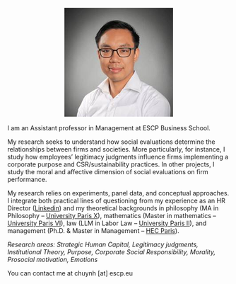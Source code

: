 
<p align="center">
  <img src="asset/HUYNH-Chang-Wa.jpeg?raw=true" alt="HUYNH Chang-Wa"/>
</p>


I am an Assistant professor in Management at ESCP Business School.


My research seeks to understand how social evaluations determine the relationships between firms and societies. More particularly, for instance, I study how employees’ legitimacy judgments influence firms implementing a corporate purpose and CSR/sustainability practices. In other projects, I study the moral and affective dimension of social evaluations on firm performance.

My research relies on experiments, panel data, and conceptual approaches. I integrate both practical lines of questioning from my experience as an HR Director ([Linkedin](https://www.linkedin.com/in/changwahuynh/)) and my theoretical backgrounds in philosophy (MA in Philosophy – [University Paris X](https://dep-philo.parisnanterre.fr/)), mathematics (Master in mathematics – [University Paris VI](http://www.ufrmath.upmc.fr/en/index.html)), law (LLM in Labor Law – [University Paris II](https://www.u-paris2.fr/fr)), and management (Ph.D. & Master in Management – [HEC Paris](https://www.hec.edu/)).

*Research areas: Strategic Human Capital, Legitimacy judgments, Institutional Theory, Purpose, Corporate Social Responsibility, Morality, Prosocial motivation, Emotions*

You can contact me at chuynh [at] escp.eu
